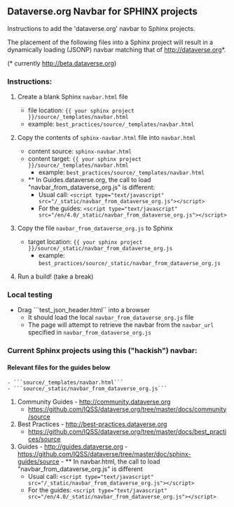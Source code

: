 ## Dataverse.org Navbar for SPHINX projects                                                   

Instructions to add the 'dataverse.org' navbar to Sphinx projects.

The placement of the following files into a Sphinx project will result in a dynamically loading (JSONP) navbar matching that of http://dataverse.org*.  

(* currently http://beta.dataverse.org)

### Instructions:                                                                       

1. Create a blank Sphinx ```navbar.html``` file
    - file location: ```{{ your sphinx project }}/source/_templates/navbar.html```
    - example: ```best_practices/source/_templates/navbar.html```

1. Copy the contents of ```sphinx-navbar.html``` file into ```navbar.html```         
    - content source: ```sphinx-navbar.html```
    - content target: ```{{ your sphinx project }}/source/_templates/navbar.html```
        - example: ```best_practices/source/_templates/navbar.html```
    - ** In Guides.dataverse.org, the call to load "navbar_from_dataverse_org.js"  is different:
        - Usual call: ```<script type="text/javascript" src="/_static/navbar_from_dataverse_org.js"></script>```
        - For the guides: ```<script type="text/javascript" src="/en/4.0/_static/navbar_from_dataverse_org.js"></script>```

1. Copy the file ```navbar_from_dataverse_org.js``` to Sphinx
    - target location: ```{{ your sphinx project }}/source/_static/navbar_from_dataverse_org.js```
        - example: ```best_practices/source/_static/navbar_from_dataverse_org.js```
        
1. Run a build!  (take a break)


### Local testing

- Drag ```test_json_header.html`` into a browser
    - It should load the local ```navbar_from_dataverse_org.js``` file
    - The page will attempt to retrieve the navbar from the ```navbar_url``` specified in ```navbar_from_dataverse_org.js```
   
### Current Sphinx projects using this ("hackish") navbar:

#### Relevant files for the guides below    
    - ```source/_templates/navbar.html```
    - ```source/_static/navbar_from_dataverse_org.js```

1.   Community Guides
    - http://community.dataverse.org
        - https://github.com/IQSS/dataverse.org/tree/master/docs/community/source
1.   Best Practices
    - http://best-practices.dataverse.org
        - https://github.com/IQSS/dataverse.org/tree/master/docs/best_practices/source
1.   Guides
    - http://guides.dataverse.org
    - https://github.com/IQSS/dataverse/tree/master/doc/sphinx-guides/source
    - ** In navbar.html, the call to load "navbar_from_dataverse_org.js"  is different
        - Usual call: ```<script type="text/javascript" src="/_static/navbar_from_dataverse_org.js"></script>```
        - For the guides: ```<script type="text/javascript" src="/en/4.0/_static/navbar_from_dataverse_org.js"></script>```